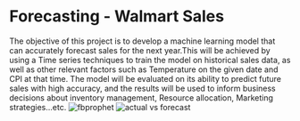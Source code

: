 # Forecasting  - Walmart Sales
The objective of this project is to develop a machine learning model that can accurately forecast sales for the next year.This will be achieved by using a Time series techniques to train the model on historical sales data, as well as other relevant factors such as Temperature on the given date and CPI at that time. The model will be evaluated on its ability to predict future sales with high accuracy, and the results will be used to inform business decisions about inventory management, Resource allocation, Marketing strategies...etc.
![fbprophet](https://github.com/prasadkanthuri/Portfolio/assets/135444495/1ff91b8b-a1ab-41d0-8664-ec95f05cf61c)
![actual vs forecast](https://github.com/prasadkanthuri/Portfolio/assets/135444495/75eb42ba-b288-4d76-8671-3b6eedc4ae86)
